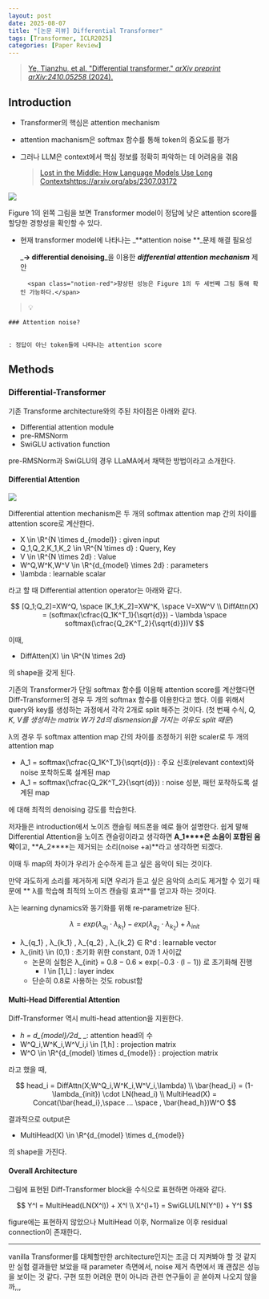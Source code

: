 ```yaml
---
layout: post
date: 2025-08-07
title: "[논문 리뷰] Differential Transformer"
tags: [Transformer, ICLR2025]
categories: [Paper Review]
---
```


> [Ye, Tianzhu, et al. "Differential transformer." ](https://arxiv.org/abs/2410.05258)[_arXiv preprint arXiv:2410.05258_](https://arxiv.org/abs/2410.05258)[ (2024).](https://arxiv.org/abs/2410.05258)



## Introduction

- Transformer의 핵심은 attention mechanism
- attention machanism은 softmax 함수를 통해 token의 중요도를 평가
- 그러나 LLM은 context에서 핵심 정보를 정확히 파악하는 데 어려움을 겪음

	> [Lost in the Middle: How Language Models Use Long Contextshttps://arxiv.org/abs/2307.03172](https://arxiv.org/abs/2307.03172)


![](https://prod-files-secure.s3.us-west-2.amazonaws.com/542b861c-36a8-4051-84e5-8804b6728dba/9083ea56-691a-4752-ae26-47f403431ac8/image.png?X-Amz-Algorithm=AWS4-HMAC-SHA256&X-Amz-Content-Sha256=UNSIGNED-PAYLOAD&X-Amz-Credential=ASIAZI2LB466UKWI6VJG%2F20250924%2Fus-west-2%2Fs3%2Faws4_request&X-Amz-Date=20250924T003802Z&X-Amz-Expires=3600&X-Amz-Security-Token=IQoJb3JpZ2luX2VjEMj%2F%2F%2F%2F%2F%2F%2F%2F%2F%2FwEaCXVzLXdlc3QtMiJGMEQCIHIHYLxs9BAE41RwLMM8%2FD4DobKdSuBIBBrfdKr%2BRJPrAiBVt47CVGX7a7Rjdu04VGN2ovWEuzXsTgNAGBi2nLZvxyr%2FAwhREAAaDDYzNzQyMzE4MzgwNSIMsM5Id32NFDsMw07eKtwDn51oBnvH02ekq%2FEO3cECcf%2FsMR6LudE4TtWQHnXgRFUVE7BdD7YOLGRs86%2BqmITeCe6QscFIedqqfFMXU649iRPDa6MWtjvw6DvV3uXTiiXSq6SfuEl0EXJVkJkryVj%2FRekhL6NiTjqW3th3ybQ%2BXGUfwUiNatIx4y4Idk2QJkfdjLtKnf5HOpUfbrbbxUGy%2BEa8miPdeUSQKoDYIXbHQEX8wBRFXhMpTq3IhoTF1xYiyv8xR6SdxI8l%2FEaQSbkZdpVIK2KQwpgMv0P6LyAbh%2F2AOKapAQjNpJBH4KW23jd36vh8NqGPAQ3Vjgswoj2RzrG3fTM0gq0tE%2BRzQzA%2B4N1FOaBozU3ubafj0rF%2B0eQDp%2F9r1u21WNZzwQjTbW%2BYzC%2FZzy0amxO9NL%2BOnYfXf9YC%2FsnztALRUy9hA8Y773BxLhhvilRTLhXSeQPvhJPFgG%2BUmAB1l95TMQy6rz7ymS46LJcFKfHYDojWp5S7qm%2FoSWs4OFh02y9AujI5Ho5g6bB7lNdf2nuopNx7%2BzO8ra6kTt%2B4tvpZLt69avdTEHNV1%2Fy4g2vyUIEWo2e8yft2LSBbQaQ9imZngTSaJelHq8GPj13l8BQvONpcKlOlZ5EJyoDi7LKwlS%2BNOAcw%2BefMxgY6pgGg2YkVb2NaiddF50BONASIe8MbMJaloeR1OFgxeuKkIULz1zgI608SomPUkTCwL3YL5ZhMBGrgUpb0sIverx%2FXLUUwGuqfm21fXCvLfsFyoxHPW77pUI3jHZzHGuGp3el9KMhzQgxCj01yjQ%2F8jMxn5ircjG1fL%2BjztiMI7RRjJ3dq9H8H5FDoTGzGbBo3CDioEZXGW5KDkKXmTFfwlGwrf4maoI31&X-Amz-Signature=f335c1382a92dc3a5ae006c6c01419c86a28c1ad89064763ee210fe334259556&X-Amz-SignedHeaders=host&x-amz-checksum-mode=ENABLED&x-id=GetObject)


Figure 1의 왼쪽 그림을 보면 Transformer model이 정답에 낮은 attention score를 할당한 경향성을 확인할 수 있다.

- 현재 transformer model에 나타나는 _**attention noise **_문제 해결 필요성

	_**→ differential denoising**_을 이용한 _**differential attention mechanism**_ 제안


		<span class="notion-red">향상된 성능은 Figure 1의 두 세번째 그림 통해 확인 가능하다.</span>


> 💡 


	### Attention noise?


	: 정답이 아닌 token들에 나타나는 attention score



## Methods



### Differential-Transformer


기존 Transforme architecture와의 주된 차이점은 아래와 같다.

- Differential attention module
- pre-RMSNorm
- SwiGLU activation function

pre-RMSNorm과 SwiGLU의 경우 LLaMA에서 채택한 방법이라고 소개한다.



#### Differential Attention


![](https://prod-files-secure.s3.us-west-2.amazonaws.com/542b861c-36a8-4051-84e5-8804b6728dba/116d70b2-1963-4810-9167-f4c7d8a06e8f/image.png?X-Amz-Algorithm=AWS4-HMAC-SHA256&X-Amz-Content-Sha256=UNSIGNED-PAYLOAD&X-Amz-Credential=ASIAZI2LB466UKWI6VJG%2F20250924%2Fus-west-2%2Fs3%2Faws4_request&X-Amz-Date=20250924T003802Z&X-Amz-Expires=3600&X-Amz-Security-Token=IQoJb3JpZ2luX2VjEMj%2F%2F%2F%2F%2F%2F%2F%2F%2F%2FwEaCXVzLXdlc3QtMiJGMEQCIHIHYLxs9BAE41RwLMM8%2FD4DobKdSuBIBBrfdKr%2BRJPrAiBVt47CVGX7a7Rjdu04VGN2ovWEuzXsTgNAGBi2nLZvxyr%2FAwhREAAaDDYzNzQyMzE4MzgwNSIMsM5Id32NFDsMw07eKtwDn51oBnvH02ekq%2FEO3cECcf%2FsMR6LudE4TtWQHnXgRFUVE7BdD7YOLGRs86%2BqmITeCe6QscFIedqqfFMXU649iRPDa6MWtjvw6DvV3uXTiiXSq6SfuEl0EXJVkJkryVj%2FRekhL6NiTjqW3th3ybQ%2BXGUfwUiNatIx4y4Idk2QJkfdjLtKnf5HOpUfbrbbxUGy%2BEa8miPdeUSQKoDYIXbHQEX8wBRFXhMpTq3IhoTF1xYiyv8xR6SdxI8l%2FEaQSbkZdpVIK2KQwpgMv0P6LyAbh%2F2AOKapAQjNpJBH4KW23jd36vh8NqGPAQ3Vjgswoj2RzrG3fTM0gq0tE%2BRzQzA%2B4N1FOaBozU3ubafj0rF%2B0eQDp%2F9r1u21WNZzwQjTbW%2BYzC%2FZzy0amxO9NL%2BOnYfXf9YC%2FsnztALRUy9hA8Y773BxLhhvilRTLhXSeQPvhJPFgG%2BUmAB1l95TMQy6rz7ymS46LJcFKfHYDojWp5S7qm%2FoSWs4OFh02y9AujI5Ho5g6bB7lNdf2nuopNx7%2BzO8ra6kTt%2B4tvpZLt69avdTEHNV1%2Fy4g2vyUIEWo2e8yft2LSBbQaQ9imZngTSaJelHq8GPj13l8BQvONpcKlOlZ5EJyoDi7LKwlS%2BNOAcw%2BefMxgY6pgGg2YkVb2NaiddF50BONASIe8MbMJaloeR1OFgxeuKkIULz1zgI608SomPUkTCwL3YL5ZhMBGrgUpb0sIverx%2FXLUUwGuqfm21fXCvLfsFyoxHPW77pUI3jHZzHGuGp3el9KMhzQgxCj01yjQ%2F8jMxn5ircjG1fL%2BjztiMI7RRjJ3dq9H8H5FDoTGzGbBo3CDioEZXGW5KDkKXmTFfwlGwrf4maoI31&X-Amz-Signature=3cdfe4d5d08ddeb262c7f89ade83445b9aede9ad5d5f1be705a0329b91445fb5&X-Amz-SignedHeaders=host&x-amz-checksum-mode=ENABLED&x-id=GetObject)


Differential attention mechanism은 두 개의 softmax attention map 간의 차이를 attention score로 계산한다.

- X \in \R^{N \times d\_{model}} : given input
- Q\_1,Q\_2,K\_1,K\_2 \in \R^{N \times d} : Query, Key
- V \in \R^{N \times 2d} : Value
- W^Q,W^K,W^V \in \R^{d\_{model} \times 2d} : parameters
- \lambda : learnable scalar

라고 할 때 Differential attention operator는 아래와 같다.


$$
[Q_1;Q_2]=XW^Q, \space [K_1;K_2]=XW^K, \space V=XW^V \\
DiffAttn(X) = (softmax(\cfrac{Q_1K^T_1}{\sqrt{d}}) - \lambda \space softmax(\cfrac{Q_2K^T_2}{\sqrt{d}}))V
$$


이때,

- DiffAtten(X) \in \R^{N \times 2d}

의 shape을 갖게 된다.


기존의 Transformer가 단일 softmax 함수를 이용해 attention score를 계산했다면 Diff-Transformer의 경우 두 개의 softmax 함수를 이용한다고 했다. 이를 위해서 query와 key를 생성하는 과정에서 각각 2개로 split 해주는 것이다. <span class="notion-red">(첫 번째 수식, </span><span class="notion-red">_Q, K, V를 생성하는 matrix W가 2d의 dismension을 가지는 이유도 split 때문_</span><span class="notion-red">)</span>


 λ의 경우 두 softmax attention map 간의 차이를 조정하기 위한 scaler로 두 개의 attention map

- A\_1 = softmax(\cfrac{Q\_1K^T\_1}{\sqrt{d}}) : 주요 신호(relevant context)와 noise 포착하도록 설계된 map
- A\_1 = softmax(\cfrac{Q\_2K^T\_2}{\sqrt{d}}) : noise 성분, 패턴 포착하도록 설계된 map 

에 대해 최적의 denoising 강도를 학습한다.


저자들은 introduction에서 노이즈 캔슬링 헤드폰을 예로 들어 설명한다. 쉽게 말해 Differential Attention을 노이즈 캔슬링이라고 생각하면 **A\_1****은 소음이 포함된 음악**이고, **A\_2****는 제거되는 소리(noise +a)**라고 생각하면 되겠다. 


이때 두 map의 차이가 우리가 순수하게 듣고 싶은 음악이 되는 것이다. 


만약 과도하게 소리를 제거하게 되면 우리가 듣고 싶은 음악의 소리도 제거할 수 있기 때문에 ** λ를 학습해 최적의 노이즈 캔슬링 효과**를 얻고자 하는 것이다.


λ는 learning dynamics와 동기화를 위해 re-parametrize 된다.


$$
\lambda = exp(\lambda_{q_1} \cdot \lambda_{k_1}) - exp(\lambda_{q_2} \cdot \lambda_{k_2}) + \lambda_{init}
$$

- λ\_{q\_1} , λ\_{k\_1} , λ\_{q\_2} , λ\_{k\_2} ∈ R^d : learnable vector
- λ\_{init} \in (0,1) : 초기화 위한 constant, 0과 1 사이값
	- 논문의 실험은 λ\_{init} = 0.8 − 0.6 × exp(−0.3 · (l − 1)) 로 초기화해 진행
		- l \in [1,L] : layer index
	- 단순히 0.8로 사용하는 것도 robust함


#### **Multi-Head Differential Attention**


Diff-Transformer 역시 multi-head attention을 지원한다.

- _h = d\_{model}/2d__ _: attention head의 수
- W^Q\_i,W^K\_i,W^V\_i,i \in [1,h] : projection matrix
- W^O \in \R^{d\_{model} \times d\_{model}} : projection matrix

라고 했을 때,


$$
head_i = DiffAttn(X;W^Q_i,W^K_i,W^V_i,\lambda) \\
\bar{head_i} = (1-\lambda_{init}) \cdot LN(head_i) \\
MultiHead(X) = Concat(\bar{head_i},\space ... \space , \bar{head_h})W^O
$$


결과적으로 output은

- MultiHead(X) \in \R^{d\_{model} \times d\_{model}}

의 shape을 가진다.



#### Overall Architecture


그림에 표현된 Diff-Transformer block을 수식으로 표현하면 아래와 같다.


$$
Y^l = MultiHead(LN(X^l)) + X^l \\
X^{l+1} = SwiGLU(LN(Y^l)) + Y^l
$$


figure에는 표현하지 않았으나 MultiHead 이후, Normalize 이후 residual connection이 존재한다.


---


vanilla Transformer를 대체할만한 architecture인지는 조금 더 지켜봐야 할 것 같지만 실험 결과들만 보았을 때 parameter 측면에서, noise 제거 측면에서 꽤 괜찮은 성능을 보이는 것 같다. 구현 또한 어려운 편이 아니라 관련 연구들이 곧 쏟아져 나오지 않을까,,,


